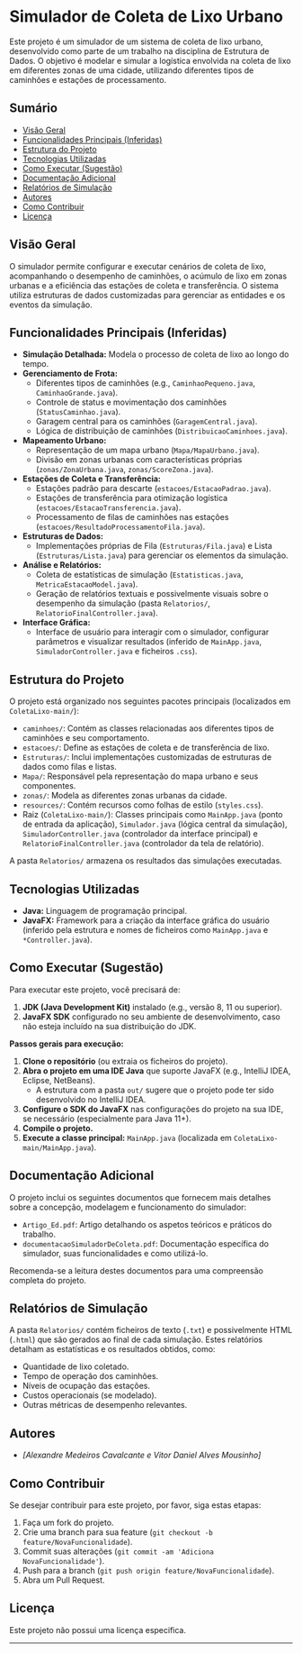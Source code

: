# Simulador de Coleta de Lixo Urbano

Este projeto é um simulador de um sistema de coleta de lixo urbano, desenvolvido como parte de um trabalho na disciplina de Estrutura de Dados. O objetivo é modelar e simular a logística envolvida na coleta de lixo em diferentes zonas de uma cidade, utilizando diferentes tipos de caminhões e estações de processamento.

## Sumário

- [Visão Geral](#visão-geral)
- [Funcionalidades Principais (Inferidas)](#funcionalidades-principais-inferidas)
- [Estrutura do Projeto](#estrutura-do-projeto)
- [Tecnologias Utilizadas](#tecnologias-utilizadas)
- [Como Executar (Sugestão)](#como-executar-sugestão)
- [Documentação Adicional](#documentação-adicional)
- [Relatórios de Simulação](#relatórios-de-simulação)
- [Autores](#autores)
- [Como Contribuir](#como-contribuir)
- [Licença](#licença)

## Visão Geral

O simulador permite configurar e executar cenários de coleta de lixo, acompanhando o desempenho de caminhões, o acúmulo de lixo em zonas urbanas e a eficiência das estações de coleta e transferência. O sistema utiliza estruturas de dados customizadas para gerenciar as entidades e os eventos da simulação.

## Funcionalidades Principais (Inferidas)

* **Simulação Detalhada:** Modela o processo de coleta de lixo ao longo do tempo.
* **Gerenciamento de Frota:**
    * Diferentes tipos de caminhões (e.g., `CaminhaoPequeno.java`, `CaminhaoGrande.java`).
    * Controle de status e movimentação dos caminhões (`StatusCaminhao.java`).
    * Garagem central para os caminhões (`GaragemCentral.java`).
    * Lógica de distribuição de caminhões (`DistribuicaoCaminhoes.java`).
* **Mapeamento Urbano:**
    * Representação de um mapa urbano (`Mapa/MapaUrbano.java`).
    * Divisão em zonas urbanas com características próprias (`zonas/ZonaUrbana.java`, `zonas/ScoreZona.java`).
* **Estações de Coleta e Transferência:**
    * Estações padrão para descarte (`estacoes/EstacaoPadrao.java`).
    * Estações de transferência para otimização logística (`estacoes/EstacaoTransferencia.java`).
    * Processamento de filas de caminhões nas estações (`estacoes/ResultadoProcessamentoFila.java`).
* **Estruturas de Dados:**
    * Implementações próprias de Fila (`Estruturas/Fila.java`) e Lista (`Estruturas/Lista.java`) para gerenciar os elementos da simulação.
* **Análise e Relatórios:**
    * Coleta de estatísticas de simulação (`Estatisticas.java`, `MetricaEstacaoModel.java`).
    * Geração de relatórios textuais e possivelmente visuais sobre o desempenho da simulação (pasta `Relatorios/`, `RelatorioFinalController.java`).
* **Interface Gráfica:**
    * Interface de usuário para interagir com o simulador, configurar parâmetros e visualizar resultados (inferido de `MainApp.java`, `SimuladorController.java` e ficheiros `.css`).

## Estrutura do Projeto

O projeto está organizado nos seguintes pacotes principais (localizados em `ColetaLixo-main/`):

* `caminhoes/`: Contém as classes relacionadas aos diferentes tipos de caminhões e seu comportamento.
* `estacoes/`: Define as estações de coleta e de transferência de lixo.
* `Estruturas/`: Inclui implementações customizadas de estruturas de dados como filas e listas.
* `Mapa/`: Responsável pela representação do mapa urbano e seus componentes.
* `zonas/`: Modela as diferentes zonas urbanas da cidade.
* `resources/`: Contém recursos como folhas de estilo (`styles.css`).
* Raiz (`ColetaLixo-main/`): Classes principais como `MainApp.java` (ponto de entrada da aplicação), `Simulador.java` (lógica central da simulação), `SimuladorController.java` (controlador da interface principal) e `RelatorioFinalController.java` (controlador da tela de relatório).

A pasta `Relatorios/` armazena os resultados das simulações executadas.

## Tecnologias Utilizadas

* **Java:** Linguagem de programação principal.
* **JavaFX:** Framework para a criação da interface gráfica do usuário (inferido pela estrutura e nomes de ficheiros como `MainApp.java` e `*Controller.java`).

## Como Executar (Sugestão)

Para executar este projeto, você precisará de:

1.  **JDK (Java Development Kit)** instalado (e.g., versão 8, 11 ou superior).
2.  **JavaFX SDK** configurado no seu ambiente de desenvolvimento, caso não esteja incluído na sua distribuição do JDK.

**Passos gerais para execução:**

1.  **Clone o repositório** (ou extraia os ficheiros do projeto).
2.  **Abra o projeto em uma IDE Java** que suporte JavaFX (e.g., IntelliJ IDEA, Eclipse, NetBeans).
    * A estrutura com a pasta `out/` sugere que o projeto pode ter sido desenvolvido no IntelliJ IDEA.
3.  **Configure o SDK do JavaFX** nas configurações do projeto na sua IDE, se necessário (especialmente para Java 11+).
4.  **Compile o projeto.**
5.  **Execute a classe principal:** `MainApp.java` (localizada em `ColetaLixo-main/MainApp.java`).

## Documentação Adicional

O projeto inclui os seguintes documentos que fornecem mais detalhes sobre a concepção, modelagem e funcionamento do simulador:

* `Artigo_Ed.pdf`: Artigo detalhando os aspetos teóricos e práticos do trabalho.
* `documentacaoSimuladorDeColeta.pdf`: Documentação específica do simulador, suas funcionalidades e como utilizá-lo.

Recomenda-se a leitura destes documentos para uma compreensão completa do projeto.

## Relatórios de Simulação

A pasta `Relatorios/` contém ficheiros de texto (`.txt`) e possivelmente HTML (`.html`) que são gerados ao final de cada simulação. Estes relatórios detalham as estatísticas e os resultados obtidos, como:

* Quantidade de lixo coletado.
* Tempo de operação dos caminhões.
* Níveis de ocupação das estações.
* Custos operacionais (se modelado).
* Outras métricas de desempenho relevantes.

## Autores

* *[Alexandre Medeiros Cavalcante e Vitor Daniel Alves Mousinho]*

## Como Contribuir

Se desejar contribuir para este projeto, por favor, siga estas etapas:

1.  Faça um fork do projeto.
2.  Crie uma branch para sua feature (`git checkout -b feature/NovaFuncionalidade`).
3.  Commit suas alterações (`git commit -am 'Adiciona NovaFuncionalidade'`).
4.  Push para a branch (`git push origin feature/NovaFuncionalidade`).
5.  Abra um Pull Request.

## Licença

Este projeto não possui uma licença especifica.

---
